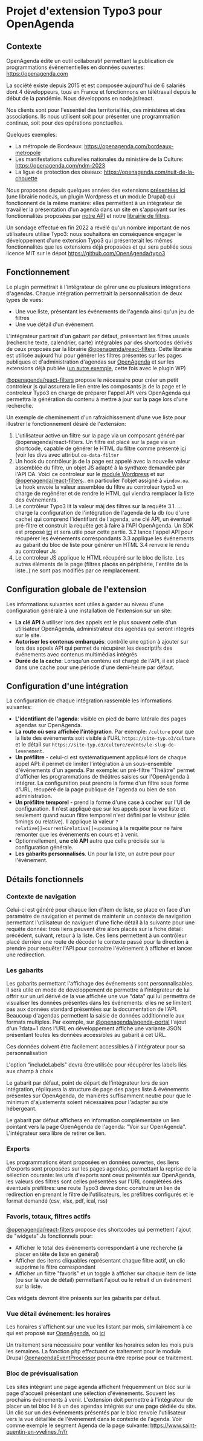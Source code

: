 # Projet d'extension Typo3 pour OpenAgenda

## Contexte

OpenAgenda édite un outil collaboratif permettant la publication de programmations événementielles en données ouvertes: https://openagenda.com

La société existe depuis 2015 et est composée aujourd'hui de 6 salariés dont 4 développeurs, tous en France et fonctionnons en télétravail depuis le début de la pandémie. Nous développons en node.js/react.

Nos clients sont pour l'essentiel des territorialités, des ministères et des associations. Ils nous utilisent soit pour présenter une programmation continue, soit pour des opérations ponctuelles.

Quelques exemples:

 * La métropole de Bordeaux: https://openagenda.com/bordeaux-metropole
 * Les manifestations culturelles nationales du ministère de la Culture: https://openagenda.com/ndm-2023
 * La ligue de protection des oiseaux: https://openagenda.com/nuit-de-la-chouette

Nous proposons depuis quelques années des extensions [présentées ici](https://developers.openagenda.com/tag/60-plugins/) (une librairie nodeJs, un plugin Wordpress et un module Drupal) qui fonctionnent de la même manière: elles permettent à un intégrateur de travailler la présentation d'un agenda dans un site en s'appuyant sur les fonctionnalités proposées par [notre API](https://developers.openagenda.com/) et notre [librairie de filtres](https://www.npmjs.com/package/@openagenda/react-filters).

Un sondage effectué en fin 2022 a révélé qu'un nombre important de nos utilisateurs utilise Typo3: nous souhaitons en conséquence engager le développement d'une extension Typo3 qui présenterait les mêmes fonctionnalités que les extensions déjà proposées et qui sera publiée sous licence MIT sur le dépot https://github.com/OpenAgenda/typo3 

## Fonctionnement

Le plugin permettrait à l'intégrateur de gérer une ou plusieurs intégrations d'agendas. Chaque intégration permettrait la personnalisation de deux types de vues:

 * Une vue liste, présentant les événements de l'agenda ainsi qu'un jeu de filtres
 * Une vue détail d'un événement.

L'intégrateur partirait d'un gabarit par défaut, présentant les filtres usuels (recherche texte, calendrier, carte) intégrables par des shortcodes dérivés de ceux proposés par la librairie [@openagenda/react-filters](https://www.npmjs.com/package/@openagenda/react-filters). Cette librairie est utilisée aujourd'hui pour générer les filtres présentés sur les pages publiques et d'administration d'agendas sur [OpenAgenda](https://openagenda.com/zonefranche?lang=fr) et sur les extensions déjà publiée ([un autre exemple](https://festival.bar-bars.com/programmation/festival-bar-bars-2022/), cette fois avec le plugin WP)

[@openagenda/react-filters](https://www.npmjs.com/package/@openagenda/react-filters) propose le nécessaire pour créer un petit controleur js qui assurera le lien entre les composants js de la page et le controleur Typo3 en charge de préparer l'appel API vers OpenAgenda qui permettra la génération du contenu à mettre à jour sur la page lors d'une recherche.

Un exemple de cheminement d'un rafraichissement d'une vue liste pour illustrer le fonctionnement désiré de l'extension:

1. L'utilisateur active un filtre sur la page via un composant généré par @openagenda/react-filters. Un filtre est placé sur la page via un shortcode, capable de générer le HTML du filtre comme présenté [ici](https://github.com/OpenAgenda/oa-public/blob/main/react-filters/example/views/index.ejs) (voir les divs avec attribut `oa-data-filter` 
2. Un hook du contrôleur js de la page est appelé avec la nouvelle valeur assemblée du filtre, un objet JS adapté à la synthaxe demandée par l'API OA. Voici ce controleur sur le [module Wordpress](https://github.com/OpenAgenda/wordpress/blob/main/assets/js/main.js) et sur [@openagenda/react-filters](https://github.com/OpenAgenda/oa-public/blob/main/react-filters/example/assets/main.js).. en particulier l'objet assigné à `window.oa`. Le hook envoie la valeur assemblée du filtre au controleur typo3 en charge de regénérer et de rendre le HTML qui viendra remplacer la liste des événements.
3. Le contrôleur Typo3 lit la valeur màj des filtres sur la requête
3.1. ... charge la configuration de l'intégration de l'agenda de la db (ou d'une cache) qui comprend l'identifiant de l'agenda, une clé API, un éventuel pré-filtre et construit la requête get à faire à l'API OpenAgenda. Un SDK est proposé [ici](https://github.com/OpenAgenda/sdk-php) et sera utile pour cette partie.
3.2 lance l'appel API pour récupérer les événements correspondants
3.3 applique les événements au gabarit du bloc de liste pour générer un HTML
3.4 renvoie le rendu au controleur Js
4. Le controleur JS applique le HTML récupéré sur le bloc de liste. Les autres éléments de la page (filtres placés en périphérie, l'entête de la liste..) ne sont pas modifiés par ce remplacement.

## Configuration globale de l'extension

Les informations suivantes sont utiles à garder au niveau d'une configuration générale à une installation de l'extension sur un site:

 * **La clé API** à utiliser lors des appels est le plus souvent celle d'un utilisateur OpenAgenda, administrateur des agendas qui seront intégrés sur le site.
 * **Autoriser les contenus embarqués**: contrôle une option à ajouter sur lors des appels API qui permet de récupérer les descriptifs des événements avec contenus multimédias intégrés
 * **Durée de la cache**: Lorsqu'un contenu est chargé de l'API, il est placé dans une cache pour une période d'une demi-heure par défaut.
 
## Configuration d'une intégration

La configuration de chaque intégration rassemble les informations suivantes:

 * **L'identifiant de l'agenda**: visible en pied de barre latérale des pages agendas sur OpenAgenda.
 * **La route où sera affichée l'intégration**. Par exemple: `/culture` pour que la liste des événements soit visible à l'URL `https://site-typ.o3/culture` et le détail sur `https://site-typ.o3/culture/events/le-slug-de-levenement`.
 * **Un préfiltre** - celui-ci est systématiquement appliqué lors de chaque appel API: il permet de limiter l'intégration à un sous-ensemble d'événements d'un agenda. Par exemple: un pré-filtre "Théâtre" permet d'afficher les programmations de théâtres saisies sur l'OpenAgenda à intégrer. La configuration peut prendre la forme d'un filtre sous forme d'URL, récupéré de la page publique de l'agenda ou bien de son administration.
 * **Un préfiltre temporel** - prend la forme d'une case à cocher sur l'UI de configuration. Il n'est appliqué que sur les appels pour la vue liste et seulement quand aucun filtre temporel n'est défini par le visiteur (clés timings ou relative). Il applique la valeur `?relative[]=current&relative[]=upcoming` à la requête pour ne faire remonter que les événements en cours et à venir.
 * Optionnellement, **une clé API** autre que celle précisée sur la configuration générale.
 * **Les gabarits personnalisés**. Un pour la liste, un autre pour pour l'événement.


## Détails fonctionnels

### Contexte de navigation

Celui-ci est généré pour chaque lien d'item de liste, se place en face d'un paramètre de navigation et permet de maintenir un contexte de navigation permettant l'utilisateur de naviguer d'une fiche détail à la suivante pour une requête donnée: trois liens peuvent être alors placés sur la fiche détail: précédent, suivant, retour à la liste. Ces liens permettent à un contrôleur placé derrière une route de décoder le contexte passé pour la direction à prendre pour requêter l'API pour connaitre l'événement à afficher et lancer une redirection.

### Les gabarits

Les gabarits permettant l'affichage des événements sont personnalisables. Il sera utile en mode de développement de permettre à l'intégrateur de lui offrir sur un url dérivé de la vue affichée une vue "data" qui lui permettra de visualiser les données présentes dans les événements: elles ne se limitent pas aux données standard présentées sur la documentation de l'API. Beaucoup d'agendas permettent la saisie de données additionnelle aux formats multiples. Par exemple, sur [@openagenda/agenda-portal](https://www.npmjs.com/package/@openagenda/agenda-portal) l'ajout d'un ?data=1 dans l'URL en développement affiche une variante JSON présentant toutes les données accessibles au gabarit à cet URL.

Ces données doivent être facilement accessibles à l'intégrateur pour sa personnalisation

L'option "includeLabels" devra être utilisée pour récupérer les labels liés aux champ à choix

Le gabarit par défaut, point de départ de l'intégrateur lors de son intégration, répliquera la structure de page des pages liste & événements présentes sur OpenAgenda, de manières suffisamment neutre pour que le minimum d'ajustements soient nécessaires pour l'adapter au site hébergeant.

Le gabarit par défaut affichera en information complémentaire un lien pointant vers la page OpenAgenda de l'agenda: "Voir sur OpenAgenda". L'intégrateur sera libre de retirer ce lien.

### Exports

Les programmations étant proposées en données ouvertes, des liens d'exports sont proposées sur les pages agendas, permettant la reprise de la sélection courante: les urls d'exports sont ceux présentés sur OpenAgenda, les valeurs des filtres sont celles présentées sur l'URL complétées des éventuels préfiltres: une route Typo3 devra donc construire un lien de redirection en prenant le filtre de l'utilisateurs, les préfiltres configurés et le format demandé (csv, xlsx, pdf, ical, rss)

### Favoris, totaux, filtres actifs

[@openagenda/react-filters](https://www.npmjs.com/package/@openagenda/react-filters) propose des shortcodes qui permettent l'ajout de "widgets" Js fonctionnels pour:

 * Afficher le total des événements correspondant à une recherche (à placer en tête de liste en général)
 * Afficher des items cliquables représentant chaque filtre actif, un clic supprime le filtre correspondant
 * Afficher un filtre "favoris" et un toggle à afficher sur chaque item de liste (ou sur la vue de détail) permettant l'ajout ou le retrait d'un événement sur la liste.

Ces widgets devront être présents sur les gabarits par défaut.

### Vue détail événement: les horaires

Les horaires s'affichent sur une vue les listant par mois, similairement à ce qui est proposé sur [OpenAgenda](https://openagenda.com/sqy/events/au-fil-des-mots-932363), où [ici](https://www.saint-quentin-en-yvelines.fr/fr/agenda-de-saint-quentin-en-yvelines/au-fil-des-mots-932363?oac=eyJpbmRleCI6MCwidG90YWwiOjE5MSwiZmlsdGVycyI6eyJyZWxhdGl2ZSI6WyJjdXJyZW50IiwidXBjb21pbmciXSwiZGV0YWlsZWQiOjF9fQ%3D%3D)

Un traitement sera nécessaire pour ventiler les horaires selon les mois puis les semaines. La fonction php effectuant ce traitement pour le module Drupal [OpenagendaEventProcessor](https://github.com/OpenAgenda/drupal/blob/master/openagenda/src/OpenagendaEventProcessor.php) pourra être reprise pour ce traitement.

### Bloc de prévisualisation

Les sites intégrant une page agenda affichent fréquemment un bloc sur la page d'accueil présentant une sélection d'événements. Souvent les prochains événements à venir. L'extension doit permettre à l'intégrateur de placer un tel bloc lié à un des agendas intégrés sur une page dédiée du site. Un clic sur un des événements présentés par le bloc renvoie l'utilisateur vers la vue détaillée de l'événement dans le contexte de l'agenda. Voir comme exemple le segment Agenda de la page suivante: https://www.saint-quentin-en-yvelines.fr/fr
